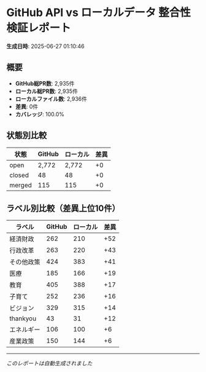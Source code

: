 # GitHub API vs ローカルデータ 整合性検証レポート

**生成日時**: 2025-06-27 01:10:46

## 概要

- **GitHub総PR数**: 2,935件
- **ローカル総PR数**: 2,935件
- **ローカルファイル数**: 2,936件
- **差異**: 0件
- **カバレッジ**: 100.0%

## 状態別比較

| 状態 | GitHub | ローカル | 差異 |
|------|--------|----------|------|
| open | 2,772 | 2,772 | +0 |
| closed | 48 | 48 | +0 |
| merged | 115 | 115 | +0 |

## ラベル別比較（差異上位10件）

| ラベル | GitHub | ローカル | 差異 |
|--------|--------|----------|------|
| 経済財政 | 262 | 210 | +52 |
| 行政改革 | 263 | 220 | +43 |
| その他政策 | 424 | 383 | +41 |
| 医療 | 185 | 166 | +19 |
| 教育 | 405 | 388 | +17 |
| 子育て | 252 | 236 | +16 |
| ビジョン | 329 | 315 | +14 |
| thankyou | 43 | 31 | +12 |
| エネルギー | 106 | 100 | +6 |
| 産業政策 | 150 | 144 | +6 |

---
*このレポートは自動生成されました*